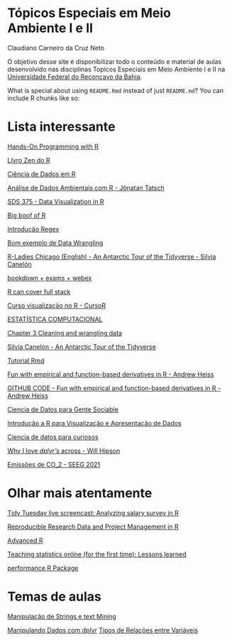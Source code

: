 Tópicos Especiais em Meio Ambiente I e II
================
Claudiano Carneiro da Cruz Neto

<!-- README.md is generated from README.Rmd. Please edit that file -->
<!-- badges: start -->
<!-- badges: end -->

O objetivo desse site é disponibilizar todo o conteúdo e material de
aulas desenvolvido nas disciplinas Topicos Especiais em Meio Ambiente I
e II na [Universidade Federal do Reconcavo da
Bahia](https://ufrb.edu.br/portal/).

What is special about using `README.Rmd` instead of just `README.md`?
You can include R chunks like so:

# Lista interessante

[Hands-On Programming with R](https://rstudio-education.github.io/hopr/)

[LIvro Zen do R](https://curso-r.github.io/zen-do-r/index.html)

[Ciência de Dados em R](https://livro.curso-r.com/)

[Análise de Dados Ambientais com R - Jônatan
Tatsch](https://lhmet.github.io/adar-ebook/)

[SDS 375 - Data Visualization in R](https://wilkelab.org/SDS375/)

[Big boof of R](https://www.bigbookofr.com/index.html)

[Introdução
Regex](https://direito.consudata.com.br/shiny/stringr/?fbclid=IwAR14SV_tt-TUO4RQ-chpcvy82NeoeVkPJb7hR95orfJhhKpHxDbx3iTGfJ4#section-identifica%C3%A7%C3%A3o-de-padr%C3%B5es)

[Bom exemplo de Data
Wrangling](https://03-wrangling-tutorial.netlify.app/)

[R-Ladies Chicago (English) - An Antarctic Tour of the Tidyverse -
Silvia Canelón](https://www.youtube.com/watch?v=m_ZoMmAIx-o)

[bookdown + exams +
webex](https://www.msperlin.com/blog/post/2021-03-18-bookdown_and_exams/?fbclid=IwAR2jsA9mtXYTkr_SK9eYWWN1dDQLYKhmL2be8eJNkHmqe5Izb5E6ElYyF60)

[R can cover full
stack](https://bluemind1988.medium.com/explore-r-libraries-for-end-to-end-data-science-projects-b4d0af3a9f5c)

[Curso visualização no R -
CursoR](https://github.com/curso-r/202103-visualizacao)

[ESTATÍSTICA
COMPUTACIONAL](https://prdm0.github.io/aulas_computacional/index.html)

[Chapter 3 Cleaning and wrangling
data](https://ubc-dsci.github.io/introduction-to-datascience/wrangling.html)

[Silvia Canelón - An Antarctic Tour of the
Tidyverse](https://silvia.rbind.io/talk/2020-08-31-tour-of-the-tidyverse/)

[Tutorial
Rmd](https://github.com/spcanelon/tour-of-the-tidyverse/blob/master/tutorial/tour-of-the-tidyverse.Rmd)

[Fun with empirical and function-based derivatives in R - Andrew
Heiss](https://www.andrewheiss.com/blog/2018/02/15/derivatives-r-fun/)

[GITHUB CODE - Fun with empirical and function-based derivatives in R -
Andrew Heiss](https://github.com/andrewheiss/derivatives-r-fun)

[Ciencia de Datos para Gente
Sociable](https://bitsandbricks.github.io/ciencia_de_datos_gente_sociable/una-presentaci%C3%B3n-a-toda-marcha-de-r.html)

[Introdução a R para Visualização e Apresentação de
Dados](http://sillasgonzaga.com/material/curso_visualizacao/)

[Ciencia de datos para
curiosos](https://martinmontane.github.io/CienciaDeDatosBook/)

[Why I love *dplyr’s* across - Will
Hipson](ttps://willhipson.netlify.app/post/dplyr_across/dplyr_across/)

[Emissões de CO\_2 - SEEG
2021](https://github.com/basedosdados/analises/blob/main/redes_sociais/br_seeg_emissoes_20210423.R)

# Olhar mais atentamente

[Tidy Tuesday live screencast: Analyzing salary survey in
R](https://youtu.be/2HpRXIpU4jI)

[Reproducible Research Data and Project Management in
R](https://annakrystalli.me/rrresearchACCE20/)

[Advanced R](https://adv-r.hadley.nz/index.html)

[Teaching statistics online (for the first time): Lessons
learned](http://www.russpoldrack.org/2021/04/teaching-statistics-online-for-first.html)

[performance R Package](https://easystats.github.io/performance/)

# Temas de aulas

[Manipulação de Strings e text
Mining](https://gomesfellipe.github.io/post/2017-12-17-string/string/)

[Manipulando Dados com
dplyr](https://gomesfellipe.github.io/post/2017-12-07-manipulando-dados-com-dplyr/manipulando-dados-com-dplyr/)
[Tipos de Relações entre
Variáveis](https://gomesfellipe.github.io/post/2017-12-02-tipos-de-relacoes-entre-variaveis/)
